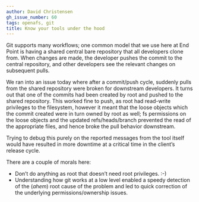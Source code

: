 ```yaml
---
author: David Christensen
gh_issue_number: 60
tags: openafs, git
title: Know your tools under the hood
---
```


Git supports many workflows; one common model that we use here at End Point is having a shared central bare repository that all developers clone from. When changes are made, the developer pushes the commit to the central repository, and other developers see the relevant changes on subsequent pulls.

We ran into an issue today where after a commit/push cycle, suddenly pulls from the shared repository were broken for downstream developers. It turns out that one of the commits had been created by root and pushed to the shared repository. This worked fine to push, as root had read-write privileges to the filesystem, however it meant that the loose objects which the commit created were in turn owned by root as well; fs permissions on the loose objects and the updated refs/heads/branch prevented the read of the appropriate files, and hence broke the pull behavior downstream.

Trying to debug this purely on the reported messages from the tool itself would have resulted in more downtime at a critical time in the client’s release cycle.

There are a couple of morals here:

- Don’t do anything as root that doesn’t need root privileges. :-)
- Understanding how git works at a low level enabled a speedy detection of the (*ahem*) root cause of the problem and led to quick correction of the underlying permissions/ownership issues.
